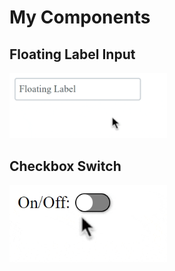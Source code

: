 # My Components

## Floating Label Input

![Floating Label Input](res/floating-label.gif)

## Checkbox Switch

![Checkbox Switch](res/checkbox.gif)

<style>img {width:50%}</style>
